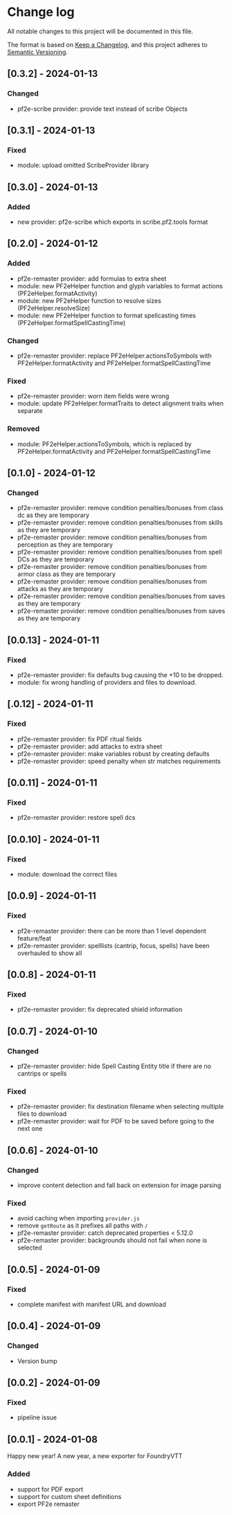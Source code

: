 # Change log

All notable changes to this project will be documented in this file.

The format is based on [Keep a Changelog](https://keepachangelog.com/en/1.0.0/),
and this project adheres to [Semantic Versioning](https://semver.org/spec/v2.0.0.html).

## [0.3.2] - 2024-01-13

### Changed

- pf2e-scribe provider: provide text instead of scribe Objects

## [0.3.1] - 2024-01-13

### Fixed

- module: upload omitted ScribeProvider library

## [0.3.0] - 2024-01-13

### Added

- new provider: pf2e-scribe which exports in scribe.pf2.tools format

## [0.2.0] - 2024-01-12

### Added

- pf2e-remaster provider: add formulas to extra sheet
- module: new PF2eHelper function and glyph variables to format actions (PF2eHelper.formatActivity)
- module: new PF2eHelper function to resolve sizes (PF2eHelper.resolveSize)
- module: new PF2eHelper function to format spellcasting times (PF2eHelper.formatSpellCastingTime)

### Changed

- pf2e-remaster provider: replace PF2eHelper.actionsToSymbols with PF2eHelper.formatActivity and PF2eHelper.formatSpellCastingTime

### Fixed

- pf2e-remaster provider: worn item fields were wrong
- module: update PF2eHelper.formatTraits to detect alignment traits when separate

### Removed

- module: PF2eHelper.actionsToSymbols, which is replaced by PF2eHelper.formatActivity and PF2eHelper.formatSpellCastingTime

## [0.1.0] - 2024-01-12

### Changed

- pf2e-remaster provider: remove condition penalties/bonuses from class dc as they are temporary
- pf2e-remaster provider: remove condition penalties/bonuses from skills as they are temporary
- pf2e-remaster provider: remove condition penalties/bonuses from perception as they are temporary
- pf2e-remaster provider: remove condition penalties/bonuses from spell DCs as they are temporary
- pf2e-remaster provider: remove condition penalties/bonuses from armor class as they are temporary
- pf2e-remaster provider: remove condition penalties/bonuses from attacks as they are temporary
- pf2e-remaster provider: remove condition penalties/bonuses from saves as they are temporary
- pf2e-remaster provider: remove condition penalties/bonuses from saves as they are temporary

## [0.0.13] - 2024-01-11

### Fixed

- pf2e-remaster provider: fix defaults bug causing the +10 to be dropped.
- module: fix wrong handling of providers and files to download.

## [.0.12] - 2024-01-11

### Fixed

- pf2e-remaster provider: fix PDF ritual fields
- pf2e-remaster provider: add attacks to extra sheet
- pf2e-remaster provider: make variables robust by creating defaults
- pf2e-remaster provider: speed penalty when str matches requirements

## [0.0.11] - 2024-01-11

### Fixed

- pf2e-remaster provider: restore spell dcs

## [0.0.10] - 2024-01-11

### Fixed

- module: download the correct files

## [0.0.9] - 2024-01-11

### Fixed

- pf2e-remaster provider: there can be more than 1 level dependent feature/feat
- pf2e-remaster provider: spelllists (cantrip, focus, spells) have been overhauled to show all

## [0.0.8] - 2024-01-11

### Fixed

- pf2e-remaster provider: fix deprecated shield information

## [0.0.7] - 2024-01-10

### Changed

- pf2e-remaster provider: hide Spell Casting Entity title if there are no cantrips or spells

### Fixed

- pf2e-remaster provider: fix destination filename when selecting multiple files to download
- pf2e-remaster provider: wait for PDF to be saved before going to the next one

## [0.0.6] - 2024-01-10

### Changed

- improve content detection and fall back on extension for image parsing

### Fixed

- avoid caching when importing `provider.js`
- remove `getRoute` as it prefixes all paths with `/`
- pf2e-remaster provider: catch deprecated properties < 5.12.0
- pf2e-remaster provider: backgrounds should not fail when none is selected

## [0.0.5] - 2024-01-09

### Fixed

- complete manifest with manifest URL and download

## [0.0.4] - 2024-01-09

### Changed

- Version bump

## [0.0.2] - 2024-01-09

### Fixed

- pipeline issue

## [0.0.1] - 2024-01-08

Happy new year!
A new year, a new exporter for FoundryVTT

### Added

- support for PDF export
- support for custom sheet definitions
- export PF2e remaster
